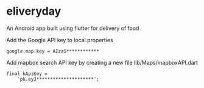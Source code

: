 # eliveryday

An Android app built using flutter for delivery of food 

Add the Google API key to local.properties

```
google.map.key = AIzaS************
```

Add mapbox search API key by creating a new file
lib/Maps/mapboxAPI.dart

```
final kApiKey =
    'pk.eyJ*********************';
```
